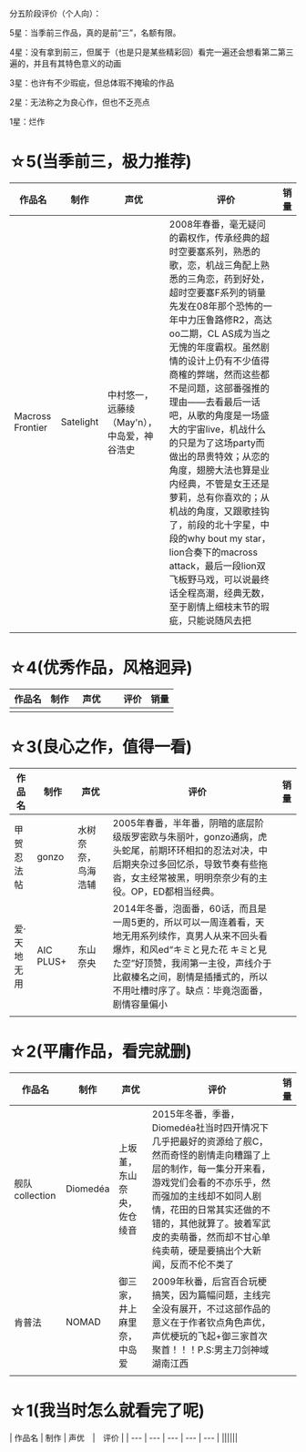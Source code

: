 分五阶段评价（个人向）：

5星：当季前三作品，真的是前“三”，名额有限。

4星：没有拿到前三，但属于（也是只是某些精彩回）看完一遍还会想看第二第三遍的，并且有其特色意义的动画

3星：也许有不少瑕疵，但总体瑕不掩瑜的作品

2星：无法称之为良心作，但也不乏亮点

1星：烂作


# ☆5(当季前三，极力推荐)

| 作品名 | 制作 | 声优　|　评价 | 销量 |
| --- | --- | --- | --- | --- |
|Macross Frontier|Satelight|中村悠一，远藤绫（May'n），中岛爱，神谷浩史|2008年春番，毫无疑问的霸权作，传承经典的超时空要塞系列，熟悉的歌，恋，机战三角配上熟悉的三角恋，药到好处，超时空要塞F系列的销量先发在08年那个恐怖的一年中力压鲁路修R2，高达oo二期，CL AS成为当之无愧的年度霸权。虽然剧情的设计上仍有不少值得商榷的弊端，然而这些都不是问题，这部番强推的理由——去看最后一话吧，从歌的角度是一场盛大的宇宙live，机战什么的只是为了这场party而做出的昂贵特效；从恋的角度，翅膀大法也算是业内经典，不管是女王还是萝莉，总有你喜欢的；从机战的角度，又跟歌挂钩了，前段的北十字星，中段的why bout my star，lion合奏下的macross attack，最后一段lion双飞板野马戏，可以说最终话全程高潮，经典无数，至于剧情上细枝末节的瑕疵，只能说随风去把|
||||||

# ☆4(优秀作品，风格迥异)

| 作品名 | 制作 | 声优　|　评价 |  销量 |
| --- | --- | --- | --- | --- |
||||||


# ☆3(良心之作，值得一看)

| 作品名 | 制作 | 声优　|　评价 |  销量 |
| --- | --- | --- | --- | --- |
|甲贺忍法帖 | gonzo | 水树奈奈，鸟海浩辅 | 2005年春番，半年番，阴暗的底层阶级版罗密欧与朱丽叶，gonzo通病，虎头蛇尾，前期环环相扣的忍法对决，中后期夹杂过多回忆杀，导致节奏有些拖沓，女主经常被黑，明明奈奈少有的主役。OP，ED都相当经典。 |
|爱·天地无用|AIC PLUS+|东山奈央|2014年冬番，泡面番，60话，而且是一周5更的，所以可以一周连着看，天地无用系列续作，真男人从来不回头看爆炸，和风ed“キミと見た花 キミと見た空”好顶赞，我闹第一主役，声线介于比叡榛名之间，剧情是插播式的，所以不用吐槽时序了。缺点：毕竟泡面番，剧情容量偏小|
||||||

# ☆2(平庸作品，看完就删)

| 作品名 | 制作 | 声优　|　评价 |  销量  |
| --- | --- | --- | --- | --- |
|舰队collection|Diomedéa|上坂堇，东山奈央，佐仓绫音|2015年冬番，季番，Diomedéa社当时四开情况下几乎把最好的资源给了舰C，然而奇怪的剧情走向糟蹋了上层的制作，每一集分开来看，游戏党们会看的不亦乐乎，然而强加的主线却不如同人剧情，花田的日常其实还做的不错的，其他就算了。披着军武皮的卖萌番，然而却不甘心单纯卖萌，硬是要搞出个大新闻，反而不伦不类了|
|肯普法|NOMAD|御三家，井上麻里奈，中岛爱|2009年秋番，后宫百合玩梗搞笑，因为篇幅问题，主线完全没有展开，不过这部作品的意义在于作者钦点角色声优，声优梗玩的飞起+御三家首次聚首！！！P.S:男主刀剑神域湖南江西|
||||||

# ☆1(我当时怎么就看完了呢)

| 作品名 | 制作 | 声优　|　评价 |
| --- | --- | --- | --- | --- |
||||||

